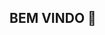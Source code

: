 ## BEM VINDO 👋

<!--
**ceboliinha09/ceboliinha09** is a ✨ _special_ ✨ repository because its `README.md` (this file) appears on your GitHub profile.

Estudo no México
Turma de Exatas
e-mail: 00001123444985sp@al.educacao.sp.gov.br
